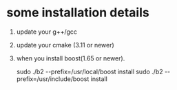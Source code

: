 # some installation details
1. update your g++/gcc
2. update your cmake (3.11 or newer)
3. when you install boost(1.65 or newer).

    sudo ./b2 --prefix=/usr/local/boost install
    sudo ./b2 --prefix=/usr/include/boost install
